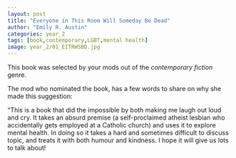 ```yaml
---
layout: post
title: "Everyone in This Room Will Someday Be Dead"
author: "Emily R. Austin"
categories: year_2
tags: [book,contemporary,LGBT,mental health]
image: year_2/01_EITRWSBD.jpg
---
```


This book was selected by your mods out of the _contemporary fiction_ genre. 

The mod who nominated the book, has a few words to share on why she made this suggestion: 

“This is a book that did the impossible by both making me laugh out loud and cry. It takes an absurd premise (a self-proclaimed atheist lesbian who accidentally gets employed at a Catholic church) and uses it to explore mental health. In doing so it takes a hard and sometimes difficult to discuss topic, and treats it with both humour and kindness. I hope it will give us lots to talk about!
